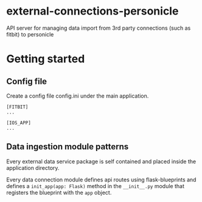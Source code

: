 # external-connections-personicle
API server for managing data import from 3rd party connections (such as fitbit) to personicle


# Getting started

## Config file

Create a config file config.ini under the main application.
```
[FITBIT]
...

[IOS_APP]
...
```

## Data ingestion module patterns

Every external data service package is self contained and placed inside the application directory.

Every data connection module defines api routes using flask-blueprints and defines a ```init_app(app: Flask)``` method in the ```__init__.py``` module that registers the blueprint with the ```app``` object.


